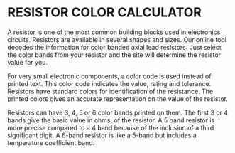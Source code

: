 # RESISTOR COLOR CALCULATOR

A resistor is one of the most common building blocks used in electronics circuits. Resistors are available in several shapes and sizes. Our online tool decodes the  information for color banded axial lead resistors. Just select the color bands from your resistor and the site will determine the resistor value for you.

For very small electronic components, a color code is used instead of printed text. This color code indicates the value, rating and tolerance. Resistors have standard colors for identification of the resistance. The printed colors gives an accurate representation on the value of the resistor.

Resistors can have 3, 4, 5 or 6 color bands printed on them. The first 3 or 4 bands give the basic value in ohms, of the resistor. A 5 band resistor is more precise compared to a 4 band because of the inclusion of a third significant digit. A 6-band resistor is like a 5-band but includes a temperature coefficient band.
